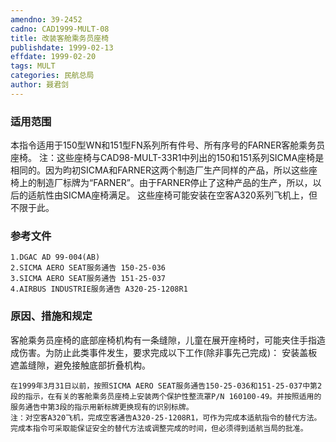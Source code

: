 ```yaml
---
amendno: 39-2452
cadno: CAD1999-MULT-08
title: 改装客舱乘务员座椅
publishdate: 1999-02-13
effdate: 1999-02-20
tags: MULT
categories: 民航总局
author: 聂君剑
---
```


### 适用范围 
本指令适用于150型WN和151型FN系列所有件号、所有序号的FARNER客舱乘务员座椅。
注：这些座椅与CAD98-MULT-33R1中列出的150和151系列SICMA座椅是相同的。因为昀初SICMA和FARNER这两个制造厂生产同样的产品，所以这些座椅上的制造厂标牌为“FARNER”。由于FARNER停止了这种产品的生产，所以，以后的适航性由SICMA座椅满足。
这些座椅可能安装在空客A320系列飞机上，但不限于此。

<!--more-->
### 参考文件
    1.DGAC AD 99-004(AB) 
    2.SICMA AERO SEAT服务通告 150-25-036 
    3.SICMA AERO SEAT服务通告 151-25-037 
    4.AIRBUS INDUSTRIE服务通告 A320-25-1208R1 

### 原因、措施和规定 
客舱乘务员座椅的底部座椅机构有一条缝隙，儿童在展开座椅时，可能夹住手指造成伤害。为防止此类事件发生，要求完成以下工作(除非事先己完成)： 
    安装盖板遮盖缝隙，避免接触底部折叠机构。 
       
    在1999年3月31日以前，按照SICMA AERO SEAT服务通告150-25-036和151-25-037中第2段的指示，在有关的客舱乘务员座椅上安装两个保护性整流罩P/N 160100-49。并按照适用的服务通告中第3段的指示用新标牌更换现有的识别标牌。 
    注：对空客A320飞机，完成空客通告A320-25-1208R1，可作为完成本适航指令的替代方法。     完成本指令可采取能保证安全的替代方法或调整完成的时间，但必须得到适航当局的批准。
